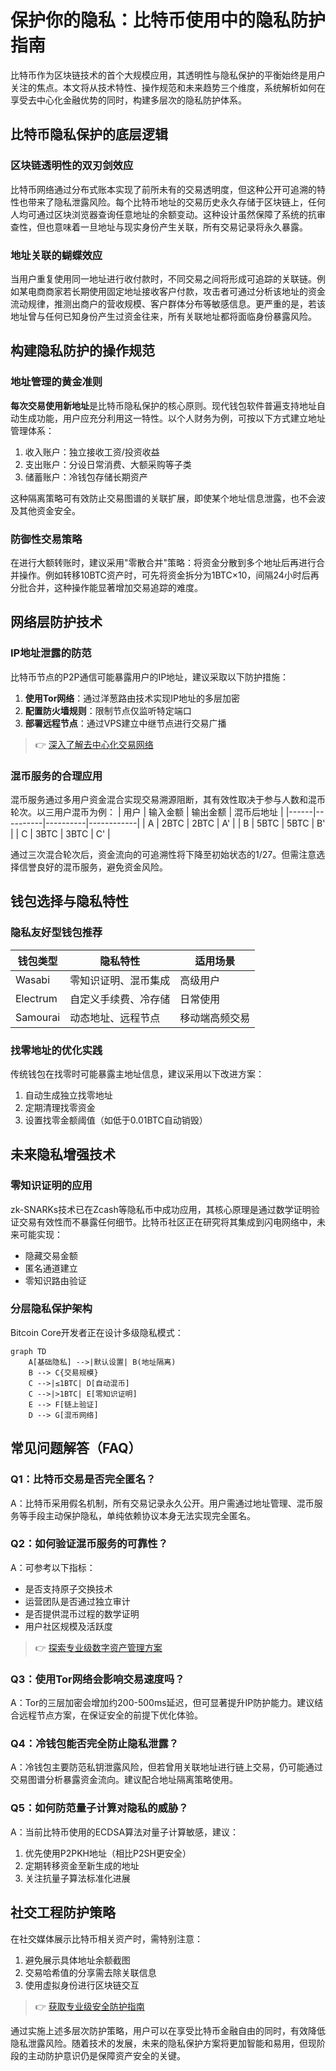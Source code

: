 # 保护你的隐私：比特币使用中的隐私防护指南

比特币作为区块链技术的首个大规模应用，其透明性与隐私保护的平衡始终是用户关注的焦点。本文将从技术特性、操作规范和未来趋势三个维度，系统解析如何在享受去中心化金融优势的同时，构建多层次的隐私防护体系。

## 比特币隐私保护的底层逻辑

### 区块链透明性的双刃剑效应
比特币网络通过分布式账本实现了前所未有的交易透明度，但这种公开可追溯的特性也带来了隐私泄露风险。每个比特币地址的交易历史永久存储于区块链上，任何人均可通过区块浏览器查询任意地址的余额变动。这种设计虽然保障了系统的抗审查性，但也意味着一旦地址与现实身份产生关联，所有交易记录将永久暴露。

### 地址关联的蝴蝶效应
当用户重复使用同一地址进行收付款时，不同交易之间将形成可追踪的关联链。例如某电商商家若长期使用固定地址接收客户付款，攻击者可通过分析该地址的资金流动规律，推测出商户的营收规模、客户群体分布等敏感信息。更严重的是，若该地址曾与任何已知身份产生过资金往来，所有关联地址都将面临身份暴露风险。

## 构建隐私防护的操作规范

### 地址管理的黄金准则
**每次交易使用新地址**是比特币隐私保护的核心原则。现代钱包软件普遍支持地址自动生成功能，用户应充分利用这一特性。以个人财务为例，可按以下方式建立地址管理体系：
1. 收入账户：独立接收工资/投资收益
2. 支出账户：分设日常消费、大额采购等子类
3. 储蓄账户：冷钱包存储长期资产

这种隔离策略可有效防止交易图谱的关联扩展，即使某个地址信息泄露，也不会波及其他资金安全。

### 防御性交易策略
在进行大额转账时，建议采用"零散合并"策略：将资金分散到多个地址后再进行合并操作。例如转移10BTC资产时，可先将资金拆分为1BTC×10，间隔24小时后再分批合并，这种操作能显著增加交易追踪的难度。

## 网络层防护技术

### IP地址泄露的防范
比特币节点的P2P通信可能暴露用户的IP地址，建议采取以下防护措施：
1. **使用Tor网络**：通过洋葱路由技术实现IP地址的多层加密
2. **配置防火墙规则**：限制节点仅监听特定端口
3. **部署远程节点**：通过VPS建立中继节点进行交易广播

> 👉 [深入了解去中心化交易网络](https://bit.ly/okx_welcome)

### 混币服务的合理应用
混币服务通过多用户资金混合实现交易溯源阻断，其有效性取决于参与人数和混币轮次。以三用户混币为例：
| 用户 | 输入金额 | 输出金额 | 混币后地址 |
|------|----------|----------|------------|
| A    | 2BTC     | 2BTC     | A'         |
| B    | 5BTC     | 5BTC     | B'         |
| C    | 3BTC     | 3BTC     | C'         |

通过三次混合轮次后，资金流向的可追溯性将下降至初始状态的1/27。但需注意选择信誉良好的混币服务，避免资金风险。

## 钱包选择与隐私特性

### 隐私友好型钱包推荐
| 钱包类型   | 隐私特性                 | 适用场景           |
|------------|--------------------------|--------------------|
| Wasabi     | 零知识证明、混币集成     | 高级用户           |
| Electrum   | 自定义手续费、冷存储     | 日常使用           |
| Samourai   | 动态地址、远程节点       | 移动端高频交易     |

### 找零地址的优化实践
传统钱包在找零时可能暴露主地址信息，建议采用以下改进方案：
1. 自动生成独立找零地址
2. 定期清理找零资金
3. 设置找零金额阈值（如低于0.01BTC自动销毁）

## 未来隐私增强技术

### 零知识证明的应用
zk-SNARKs技术已在Zcash等隐私币中成功应用，其核心原理是通过数学证明验证交易有效性而不暴露任何细节。比特币社区正在研究将其集成到闪电网络中，未来可能实现：
- 隐藏交易金额
- 匿名通道建立
- 零知识路由验证

### 分层隐私保护架构
Bitcoin Core开发者正在设计多级隐私模式：
```mermaid
graph TD
    A[基础隐私] -->|默认设置| B(地址隔离)
    B --> C{交易规模}
    C -->|≤1BTC| D[自动混币]
    C -->|>1BTC| E[零知识证明]
    E --> F[链上验证]
    D --> G[混币网络]
```

## 常见问题解答（FAQ）

### Q1：比特币交易是否完全匿名？
A：比特币采用假名机制，所有交易记录永久公开。用户需通过地址管理、混币服务等手段主动保护隐私，单纯依赖协议本身无法实现完全匿名。

### Q2：如何验证混币服务的可靠性？
A：可参考以下指标：
- 是否支持原子交换技术
- 运营团队是否通过独立审计
- 是否提供混币过程的数学证明
- 用户社区规模及活跃度

> 👉 [探索专业级数字资产管理方案](https://bit.ly/okx_welcome)

### Q3：使用Tor网络会影响交易速度吗？
A：Tor的三层加密会增加约200-500ms延迟，但可显著提升IP防护能力。建议结合远程节点方案，在保证安全的前提下优化体验。

### Q4：冷钱包能否完全防止隐私泄露？
A：冷钱包主要防范私钥泄露风险，但若曾用关联地址进行链上交易，仍可能通过交易图谱分析暴露资金流向。建议配合地址隔离策略使用。

### Q5：如何防范量子计算对隐私的威胁？
A：当前比特币使用的ECDSA算法对量子计算敏感，建议：
1. 优先使用P2PKH地址（相比P2SH更安全）
2. 定期转移资金至新生成的地址
3. 关注抗量子算法标准化进展

## 社交工程防护策略

在社交媒体展示比特币相关资产时，需特别注意：
1. 避免展示具体地址余额截图
2. 交易哈希值的分享需去除关联信息
3. 使用虚拟身份进行区块链交互

> 👉 [获取专业级安全防护指南](https://bit.ly/okx_welcome)

通过实施上述多层次防护策略，用户可以在享受比特币金融自由的同时，有效降低隐私泄露风险。随着技术的发展，未来的隐私保护方案将更加智能和易用，但现阶段的主动防护意识仍是保障资产安全的关键。